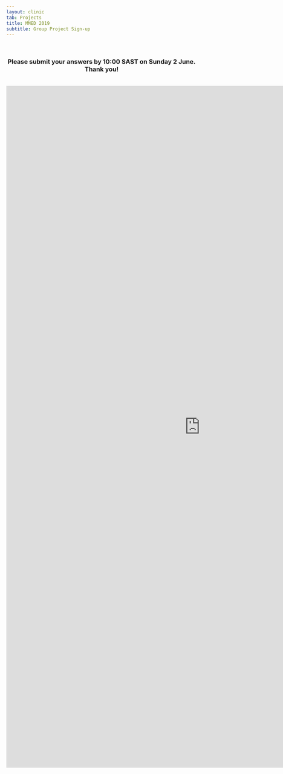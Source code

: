 ```yaml
---
layout: clinic
tab: Projects
title: MMED 2019
subtitle: Group Project Sign-up
---
```

<div align="center">
<br>
<h3>Please submit your answers by 10:00 SAST on Sunday 2 June. Thank you!</h3>
<br>
<iframe src="https://docs.google.com/forms/d/e/1FAIpQLSfITYx1GvIXCvcdyqTl38zAKIvBQXC7C5nOHc4OXT3x9E_-jA/viewform?embedded=true" width="1024" height="1800" frameborder="0" marginheight="0" marginwidth="0">Loading...</iframe>
</div>
